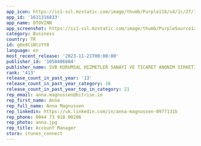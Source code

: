 ```yaml
---
app_icon: https://is1-ssl.mzstatic.com/image/thumb/Purple116/v4/1c/2f/15/1c2f1536-4521-d47a-50c1-aabba85af1d8/AppIcon-1x_U007emarketing-0-10-0-85-220.png/1024x1024bb.png
app_id: '1611316833'
app_name: OTOVINN
app_screenshot: https://is1-ssl.mzstatic.com/image/thumb/PurpleSource126/v4/a5/56/af/a556af4f-f4b3-b4c0-79f8-77996d40f0d4/51613e55-8b7a-432d-be60-d21b2a1ca3db_Otovinn_iphone5_5_1_1241x2208px-100-min.jpg/1242x2208bb.png
category: Business
country: TR
id: g0e8CiNtzYY0
language: en
most_recent_release: '2023-11-21T00:00:00'
publisher_id: '1050406884'
publisher_name: SVB KURUMSAL HIZMETLER SANAYI VE TICARET ANONIM SIRKETI
rank: '413'
release_count_in_past_year: '13'
release_count_in_past_year_category: 16
release_count_in_past_year_top_in_category: 21
rep_email: anna.magnussen@bitrise.io
rep_first_name: Anna
rep_full_name: Anna Magnussen
rep_linkedin: https://uk.linkedin.com/in/anna-magnussen-0977131b
rep_phone: 0044 73 918 00286
rep_photo: anna.jpg
rep_title: Account Manager
store: itunes_connect
---
```

